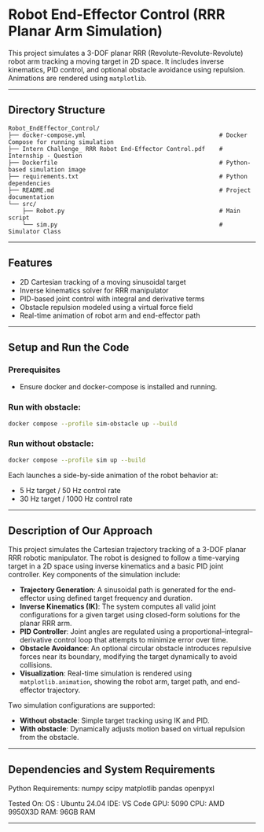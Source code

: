 # Robot End-Effector Control (RRR Planar Arm Simulation)

This project simulates a 3-DOF planar RRR (Revolute-Revolute-Revolute) robot arm tracking a moving target in 2D space. It includes inverse kinematics, PID control, and optional obstacle avoidance using repulsion. Animations are rendered using `matplotlib`.

---

## Directory Structure

```
Robot_EndEffector_Control/
├── docker-compose.yml                                      # Docker Compose for running simulation
├── Intern Challenge_ RRR Robot End-Effector Control.pdf    # Internship - Question
├── Dockerfile                                              # Python-based simulation image
├── requirements.txt                                        # Python dependencies
├── README.md                                               # Project documentation
└── src/
    ├── Robot.py                                            # Main script
    └── sim.py                                              # Simulator Class
```

---

## Features

- 2D Cartesian tracking of a moving sinusoidal target
- Inverse kinematics solver for RRR manipulator
- PID-based joint control with integral and derivative terms
- Obstacle repulsion modeled using a virtual force field
- Real-time animation of robot arm and end-effector path

---

## Setup and Run the Code

### Prerequisites

- Ensure docker and docker-compose is installed and running.

### Run with obstacle:

```bash
docker compose --profile sim-obstacle up --build
```
### Run without obstacle:

```bash
docker compose --profile sim up --build
```

Each launches a side-by-side animation of the robot behavior at:
- 5 Hz target / 50 Hz control rate
- 30 Hz target / 1000 Hz control rate

---

## Description of Our Approach

This project simulates the Cartesian trajectory tracking of a 3-DOF planar RRR robotic manipulator. The robot is designed to follow a time-varying target in a 2D space using inverse kinematics and a basic PID joint controller. Key components of the simulation include:

- **Trajectory Generation**: A sinusoidal path is generated for the end-effector using defined target frequency and duration.
- **Inverse Kinematics (IK)**: The system computes all valid joint configurations for a given target using closed-form solutions for the planar RRR arm.
- **PID Controller**: Joint angles are regulated using a proportional–integral–derivative control loop that attempts to minimize error over time.
- **Obstacle Avoidance**: An optional circular obstacle introduces repulsive forces near its boundary, modifying the target dynamically to avoid collisions.
- **Visualization**: Real-time simulation is rendered using `matplotlib.animation`, showing the robot arm, target path, and end-effector trajectory.

Two simulation configurations are supported:
- **Without obstacle**: Simple target tracking using IK and PID.
- **With obstacle**: Dynamically adjusts motion based on virtual repulsion from the obstacle.

---

## Dependencies and System Requirements

Python Requirements:
numpy 
scipy 
matplotlib
pandas 
openpyxl 

Tested On:
OS : Ubuntu 24.04
IDE: VS Code
GPU: 5090
CPU: AMD 9950X3D
RAM: 96GB RAM

---